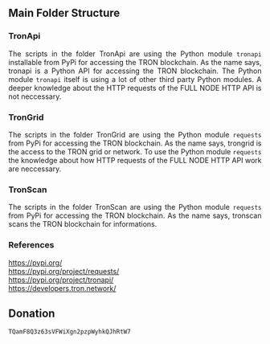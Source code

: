 ## Main Folder Structure

### TronApi

<p align="justify">
The scripts in the folder TronApi are using the Python module <code>tronapi</code> installable from PyPi for accessing the TRON blockchain. As the name says, tronapi is a Python API for accessing the TRON blockchain. The Python module <code>tronapi</code> itself is using a lot of other third party Python modules. A deeper knowledge about the HTTP requests of the FULL NODE HTTP API is not neccessary.
</p>

### TronGrid

<p align="justify">
The scripts in the folder TronGrid are using the Python module <code>requests</code> from PyPi for accessing the TRON blockchain. As the name says, trongrid is the access to the TRON grid or network. To use the Python module <code>requests</code> the knowledge about how HTTP requests of the FULL NODE HTTP API work are neccessary.
</p>

### TronScan

<p align="justify">
The scripts in the folder TronScan are using the Python module <code>requests</code> from PyPi for accessing the TRON blockchain. As the name says, tronscan scans the TRON blockchain for informations.
</p>

### References

https://pypi.org/<br>
https://pypi.org/project/requests/<br>
https://pypi.org/project/tronapi/<br>
https://developers.tron.network/<br>

<h2>Donation</h2>

<div class="snippet-clipboard-content position-relative overflow-auto" data-snippet-clipboard-copy-content="TQamF8Q3z63sVFWiXgn2pzpWyhkQJhRtW7"><pre><code>TQamF8Q3z63sVFWiXgn2pzpWyhkQJhRtW7</code></pre></div>

